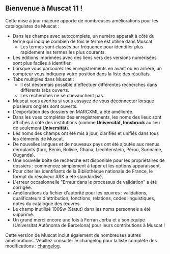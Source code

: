 ## Bienvenue à Muscat 11 !  
Cette mise à jour majeure apporte de nombreuses améliorations pour les cataloguistes de Muscat :

* Dans les champs avec autocomplete, un numéro apparaît à côté du terme qui indique combien de fois le terme est utilisé dans Muscat.
  * Les termes sont classés par fréquence pour identifier plus rapidement les termes les plus courants.
* Les éditions imprimées avec des liens vers des versions numérisées sont plus faciles à identifier.
* Lorsque vous parcourez les enregistrements en avant ou en arrière, un compteur vous indiquera votre position dans la liste des résultats.
* Tabs multiples dans Muscat :
  * Il est désormais possible d'effectuer différentes recherches dans différents tabs ouverts.
  * Les recherches ne se chevauchent pas.
* Muscat vous avertira si vous essayez de vous déconnecter lorsque plusieurs onglets sont ouverts.
* L'exportation des dossiers en MARCXML a été améliorée.
* Dans les vues complètes des enregistrements, les noms des lieux sont affichés à côté des institutions (comme **Universität, Innsbruck** au lieu de seulement **Universität**).
* Les noms des champs ont été mis à jour, clarifiés et unifiés dans tous les éléments de Muscat.
* De nouvelles langues et de nouveaux pays ont été ajoutés aux menus déroulants (turc, Bénin, Bolivie, Ghana, Liechtenstein, Pérou, Suriname, Ouganda).
* Une nouvelle boîte de recherche est disponible pour les propriétaires de dossiers : commencez simplement à taper et les options apparaissent.
* Pour citer les identifiants de la Bibliothèque nationale de France, le format du résolveur ARK a été standardisé.
* L'erreur occasionnelle "Erreur dans le processus de validation" a été corrigée.
* Améliorations du fichier d'autorité pour les œuvres : validations, qualificateurs d'attribution, fonctions, relations, codes linguistiques, notes du catalogue des œuvres.
* Le champ inutilisé 100$w (Statut) dans les noms personnels a été supprimé.
* Un grand merci encore une fois à Ferran Jorba et à son équipe (Universitat Autònoma de Barcelona) pour leurs contributions à Muscat !

Cette version de Muscat inclut également de nombreuses autres améliorations. Veuillez consulter le changelog pour la liste complète des modifications : [changelog](https://github.com/rism-digital/muscat/blob/master/CHANGELOG).
